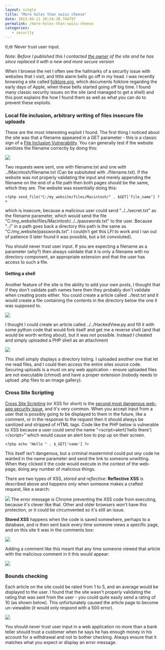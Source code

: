 ```yaml
---
layout: single
title: "More holes than swiss cheese"
date: 2013-04-11 20:24:30.744797
permalink: /more-holes-than-swiss-cheese
categories:
   - security
---
```


tl;dr Never trust user input.

*Note: Before I published this I contacted [the owner](https://en.wikipedia.org/wiki/Andy_Hertzfeld) of the site and he has since replaced it with a new and more secure version*

When I browse the net I often see the hallmarks of a security issue with websites that I visit, and little alarm bells go off in my head. I was recently browsing a site called [folklore.org](http://www.folklore.org/), which documents folklore regarding the early days of Apple, when these bells started going off big time. I found many classic security issues on the site (and managed to get a shell) and this post explains the how I found them as well as what you can do to prevent these exploits.

### Local file inclusion, arbitrary writing of files insecure file uploads
These are the most interesting exploit I found. The first thing I noticed about the site was that a filename appeared in a GET parameter - this is a classic sign of a [File Inclusion Vulnerability](http://en.wikipedia.org/wiki/File_inclusion_vulnerability). You can generally test if the website sanitizes the filename correctly by doing this:

![](/uploads/possible_LFI_KSQFBUZW.png)

Two requests were sent, one with filename.txt and one with ../Macintosh/filename.txt (Can be subsituted with ./filename.txt). If the website was not properly validating the input and merely appending the filename on the end of a file path then both pages should be the same, which they are. The website was essentially doing this:

    <?php send_file("C:/my_website/files/Macintosh/" . $GET['file_name'] ?>

which is insecure, because a malicious user could send "../../secret.txt" as the filename parameter, which would send the file "C:/my_website/files/Macintosh/../../passwords.txt" to the user. Because "../" in a path goes back a directory this path is the same as "C:/my_website/passwords.txt". I couldn't get this LFI to work and I ran out of patience (I later found it was possible, but a bit convoluted).

You should never trust user input. If you are expecting a filename as a parameter (why?) then always validate that it is only a filename with no directory component, an appropriate extension and that the user has access to such a file.

#### Getting a shell

Another feature of the site is the ability to add your own posts, I thought that if they don't validate path names here then they probably don't validate when creating posts either. You could create a article called ../test.txt and it would create a file containing the contents in the directory below the one it was supposed to.

![](/uploads/file_write_XUNNNA4F.png)

I thought I could create an article called ../../HackedView.py and fill it with some python code that would fork itself and get me a reverse shell (and that would be worth writing about), but it was not possible. Instead I cheated and simply uploaded a PHP shell as an attachment 

![](/uploads/PHPShell_4NI6WTRO.png)

This shell simply displays a directory listing. I uploaded another one that let me read files, and I could then access the entire sites source code. Securing uploads is a must on any web application - ensure uploaded files are not executable (chmod) and have a proper extension (nobody needs to upload .php files to an image gallery).

### Cross Site Scripting
[Cross Site Scripting](http://en.wikipedia.org/wiki/Cross-site_scripting) (or XSS for short) is the [second most dangerous web-app security issue](https://www.owasp.org/index.php/Category:OWASP_Top_Ten_Project), and it's very common. When you accept input from a user that is possibly going to be displayed to them in the future, like a comment, or in the response to the request then it should always be sanitized and stripped of HTML tags. Code like the PHP below is vulnerable to XSS because a user could send the name "&lt;script&gt;alert('hello there')&lt;/script&gt;" which would cause an alert box to pop up on their screen. 

    <?php echo "Hello " . $_GET['name'] ?>

This itself isn't dangerous, but a criminal mastermind could put _any_ code he wanted in the name parameter and send the link to someone unwitting. When they clicked it the code would execute in the context of the web-page, doing any number of malicious things. 

There are two types of XSS, _stored_ and _reflective_: __Reflective XSS__ is described above and happens only when someone makes a crafted request, like a search:

![](/uploads/search_xss_DXNYGMU6.png) 
The error message is Chrome preventing the XSS code from executing, because it's clever like that. Other and older browsers won't have this protection, or it could be circumvented so it's still an issue.

__Stored XSS__ happens when the code is saved somewhere, perhaps to a database, and is then sent back every time someone views a specific page, and on this site it was in the comments box:

![](/uploads/comments_xss_small_PLKRPTIZ.png)

Adding a comment like this meant that any time someone viewed that article with the malicious comment in it this would appear:

![](/uploads/stored_XSS_TFIY5VU4.png)

### Bounds checking
Each article on the site could be rated from 1 to 5, and an average would be displayed to the user. I found that the site wasn't properly validating the rating that was sent from the user - you could quite easily send a rating of 10 (as shown below). This unfortunately caused the article page to become un-viewable (it would only respond with a 500 error).

![](/uploads/votes_boundscheck_smaller_OLOAJMCL.png)

You should *never* trust user input in a web application no more than a bank teller should trust a customer when he says he has enough money in his account for a withdrawal and not to bother checking. Always ensure that it matches what you expect or display an error message. 
    